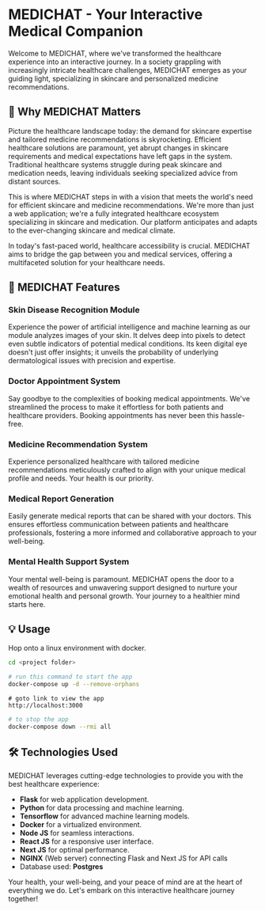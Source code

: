 # MEDICHAT - Your Interactive Medical Companion

Welcome to MEDICHAT, where we've transformed the healthcare experience into an interactive journey. In a society grappling with increasingly intricate healthcare challenges, MEDICHAT emerges as your guiding light, specializing in skincare and personalized medicine recommendations.

## 🌟 Why MEDICHAT Matters

Picture the healthcare landscape today: the demand for skincare expertise and tailored medicine recommendations is skyrocketing. Efficient healthcare solutions are paramount, yet abrupt changes in skincare requirements and medical expectations have left gaps in the system. Traditional healthcare systems struggle during peak skincare and medication needs, leaving individuals seeking specialized advice from distant sources.

This is where MEDICHAT steps in with a vision that meets the world's need for efficient skincare and medicine recommendations. We're more than just a web application; we're a fully integrated healthcare ecosystem specializing in skincare and medication. Our platform anticipates and adapts to the ever-changing skincare and medical climate.

In today's fast-paced world, healthcare accessibility is crucial. MEDICHAT aims to bridge the gap between you and medical services, offering a multifaceted solution for your healthcare needs.

## 🚀 MEDICHAT Features

### Skin Disease Recognition Module

Experience the power of artificial intelligence and machine learning as our module analyzes images of your skin. It delves deep into pixels to detect even subtle indicators of potential medical conditions. Its keen digital eye doesn't just offer insights; it unveils the probability of underlying dermatological issues with precision and expertise.

### Doctor Appointment System

Say goodbye to the complexities of booking medical appointments. We've streamlined the process to make it effortless for both patients and healthcare providers. Booking appointments has never been this hassle-free.

### Medicine Recommendation System

Experience personalized healthcare with tailored medicine recommendations meticulously crafted to align with your unique medical profile and needs. Your health is our priority.

### Medical Report Generation

Easily generate medical reports that can be shared with your doctors. This ensures effortless communication between patients and healthcare professionals, fostering a more informed and collaborative approach to your well-being.

### Mental Health Support System

Your mental well-being is paramount. MEDICHAT opens the door to a wealth of resources and unwavering support designed to nurture your emotional health and personal growth. Your journey to a healthier mind starts here.

## 💡 Usage

Hop onto a linux environment with docker.

```bash
cd <project folder>
```

```bash
# run this command to start the app
docker-compose up -d --remove-orphans
```

```link
# goto link to view the app
http://localhost:3000
```

```bash
# to stop the app
docker-compose down --rmi all
```

## 🛠️ Technologies Used

MEDICHAT leverages cutting-edge technologies to provide you with the best healthcare experience:

- **Flask** for web application development.
- **Python** for data processing and machine learning.
- **Tensorflow** for advanced machine learning models.
- **Docker** for a virtualized environment.
- **Node JS** for seamless interactions.
- **React JS** for a responsive user interface.
- **Next JS** for optimal performance.
- **NGINX** (Web server) connecting Flask and Next JS for API calls
- Database used: **Postgres**

Your health, your well-being, and your peace of mind are at the heart of everything we do. Let's embark on this interactive healthcare journey together!
